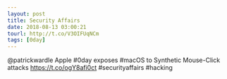 ```yaml
---
layout: post
title: Security Affairs
date: 2018-08-13 03:00:21
tourl: http://t.co/V3OIFUqNCm
tags: [0day]
---
```

@patrickwardle 
Apple #0day exposes #macOS to Synthetic Mouse-Click attacks
https://t.co/ogY8afi0ct
#securityaffairs #hacking